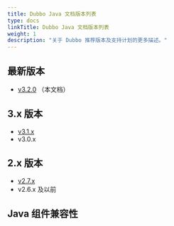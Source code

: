 ```yaml
---
title: Dubbo Java 文档版本列表
type: docs
linkTitle: Dubbo Java 文档版本列表
weight: 1
description: "关于 Dubbo 推荐版本及支持计划的更多描述。"
---
```


## 最新版本
* [v3.2.0](#) （本文档）

## 3.x 版本
* [v3.1.x](../../../docs/)
* v3.0.x

## 2.x 版本
* [v2.7.x](../../../docsv2.7/)
* v2.6.x 及以前

## Java 组件兼容性


